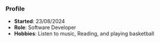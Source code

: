 ### Profile
- **Started**: 23/08/2024
- **Role**: Software Developer
- **Hobbies**: Listen to music, Reading, and playing basketball 

